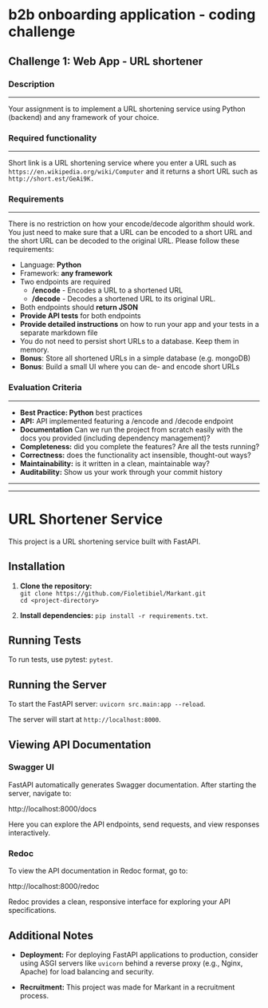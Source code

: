 # b2b onboarding application - coding challenge

## Challenge 1: Web App - URL shortener

### Description

---

Your assignment is to implement a URL shortening service using Python (backend) and any framework of your choice.

### Required functionality

---

Short link is a URL shortening service where you enter a URL such as `https://en.wikipedia.org/wiki/Computer` and it returns a short URL such as `http://short.est/GeAi9K.`

### Requirements

---

There is no restriction on how your encode/decode algorithm should work. You just need to make sure that a URL can be encoded to a short URL and the short URL can be decoded to the original URL. Please follow these requirements:

- Language: **Python**
- Framework: **any framework**
- Two endpoints are required
  - **/encode** - Encodes a URL to a shortened URL
  - **/decode** - Decodes a shortened URL to its original URL.
- Both endpoints should **return JSON**
- **Provide API tests** for both endpoints
- **Provide detailed instructions** on how to run your app and your tests in a separate markdown file
- You do not need to persist short URLs to a database. Keep them in memory.
- **Bonus**: Store all shortened URLs in a simple database (e.g. mongoDB)
- **Bonus**: Build a small UI where you can de- and encode short URLs

### Evaluation Criteria

---

- **Best Practice: Python** best practices
- **API:** API implemented featuring a /encode and /decode endpoint
- **Documentation** Can we run the project from scratch easily with the docs you provided (including dependency management)?
- **Completeness:** did you complete the features? Are all the tests running?
- **Correctness:** does the functionality act insensible, thought-out ways?
- **Maintainability:** is it written in a clean, maintainable way?
- **Auditability:** Show us your work through your commit history


---

---


# URL Shortener Service

This project is a URL shortening service built with FastAPI.

## Installation

1. **Clone the repository:**  
`git clone https://github.com/Fioletibiel/Markant.git`  
`cd <project-directory>`  
  

2. **Install dependencies:**  `pip install -r requirements.txt`.

## Running Tests

To run tests, use pytest: `pytest`.

## Running the Server

To start the FastAPI server:
`uvicorn src.main:app --reload`.

The server will start at `http://localhost:8000`.

## Viewing API Documentation

### Swagger UI

FastAPI automatically generates Swagger documentation. After starting the server, navigate to:

http://localhost:8000/docs

Here you can explore the API endpoints, send requests, and view responses interactively.

### Redoc

To view the API documentation in Redoc format, go to:

http://localhost:8000/redoc


Redoc provides a clean, responsive interface for exploring your API specifications.

## Additional Notes

- **Deployment:** For deploying FastAPI applications to production, consider using ASGI servers like `uvicorn` behind a reverse proxy (e.g., Nginx, Apache) for load balancing and security.     

  
- **Recruitment:** This project was made for Markant in a recruitment process.
